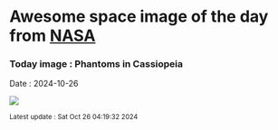 
# Awesome space image of the day from [NASA](https://api.nasa.gov/)

### Today image : Phantoms in Cassiopeia
Date : 2024-10-26

![](https://apod.nasa.gov/apod/image/2410/IC63_1024.jpg)

<small>Latest update : Sat Oct 26 04:19:32 2024</small>
        